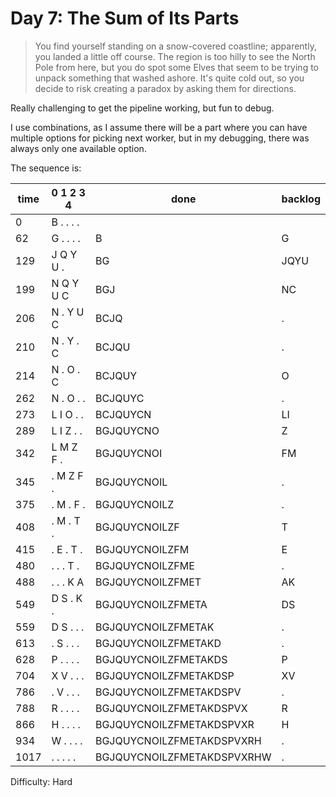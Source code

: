 # Day 7: The Sum of Its Parts

> You find yourself standing on a snow-covered coastline; apparently, 
> you landed a little off course. The region is too hilly to see the North Pole from here, 
> but you do spot some Elves that seem to be trying to unpack something that washed ashore. 
> It's quite cold out, so you decide to risk creating a paradox by asking them for directions.

Really challenging to get the pipeline working, but fun to debug. 

I use combinations, as I assume there will be a part where you can have multiple options for picking 
next worker, but in my debugging, there was always only one available option.

The sequence is: 

|time |    0 1 2 3 4 | done                        |backlog|
|-----|--------------|-----------------------------|-------|
|0    |    B . . . . |                             |       |
|62   |    G . . . . | B                           |G      |
|129  |    J Q Y U . | BG                          |JQYU   |
|199  |    N Q Y U C | BGJ                         |NC     |
|206  |    N . Y U C | BCJQ                        |.      |
|210  |    N . Y . C | BCJQU                       |.      |
|214  |    N . O . C | BCJQUY                      |O      |
|262  |    N . O . . | BCJQUYC                     |.      |
|273  |    L I O . . | BCJQUYCN                    |LI     |
|289  |    L I Z . . | BGJQUYCNO                   |Z      |
|342  |    L M Z F . | BGJQUYCNOI                  |FM     |
|345  |    . M Z F . | BGJQUYCNOIL                 |.      |
|375  |    . M . F . | BGJQUYCNOILZ                |.      |
|408  |    . M . T . | BGJQUYCNOILZF               |T      |
|415  |    . E . T . | BGJQUYCNOILZFM              |E      |
|480  |    . . . T . | BGJQUYCNOILZFME             |.      |
|488  |    . . . K A | BGJQUYCNOILZFMET            |AK     |
|549  |    D S . K . | BGJQUYCNOILZFMETA           |DS     |
|559  |    D S . . . | BGJQUYCNOILZFMETAK          |.      |
|613  |    . S . . . | BGJQUYCNOILZFMETAKD         |.      |
|628  |    P . . . . | BGJQUYCNOILZFMETAKDS        |P      |
|704  |    X V . . . | BGJQUYCNOILZFMETAKDSP       |XV     |
|786  |    . V . . . | BGJQUYCNOILZFMETAKDSPV      |.      |
|788  |    R . . . . | BGJQUYCNOILZFMETAKDSPVX     |R      |
|866  |    H . . . . | BGJQUYCNOILZFMETAKDSPVXR    |H      |
|934  |    W . . . . | BGJQUYCNOILZFMETAKDSPVXRH   |.      |
|1017 |    . . . . . | BGJQUYCNOILZFMETAKDSPVXRHW  |.      |

Difficulty: Hard